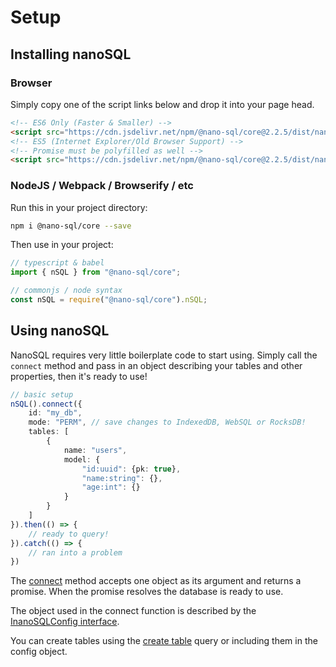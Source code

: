 # Setup

## Installing nanoSQL

### Browser
Simply copy one of the script links below and drop it into your page head.
```html
<!-- ES6 Only (Faster & Smaller) -->
<script src="https://cdn.jsdelivr.net/npm/@nano-sql/core@2.2.5/dist/nano-sql.min.js" integrity="sha256-3IxuRAQ9oXPMAKub/GFaDYs0HmpeXoeqzoHM35NkULE=" crossorigin="anonymous"></script>
<!-- ES5 (Internet Explorer/Old Browser Support) -->
<!-- Promise must be polyfilled as well -->
<script src="https://cdn.jsdelivr.net/npm/@nano-sql/core@2.2.5/dist/nano-sql.min.es5.js" integrity="sha256-zWjH22E8JIeun1GKLKNAqx+xXZO15hhy7gyWG/2/rYw=" crossorigin="anonymous"></script>
```

### NodeJS / Webpack / Browserify / etc
Run this in your project directory:
```sh
npm i @nano-sql/core --save
```

Then use in your project:
```ts
// typescript & babel
import { nSQL } from "@nano-sql/core";

// commonjs / node syntax
const nSQL = require("@nano-sql/core").nSQL;
```


## Using nanoSQL

NanoSQL requires very little boilerplate code to start using.  Simply call the `connect` method and pass in an object describing your tables and other properties, then it's ready to use!

```typescript
// basic setup
nSQL().connect({
    id: "my_db",
    mode: "PERM", // save changes to IndexedDB, WebSQL or RocksDB!
    tables: [
        {
            name: "users",
            model: {
                "id:uuid": {pk: true},
                "name:string": {},
                "age:int": {}
            }
        }
    ]
}).then(() => {
    // ready to query!
}).catch(() => {
    // ran into a problem
})
```

The [connect](https://api.nanosql.io/classes/_index_.nanosql.html#connect) method accepts one object as its argument and returns a promise.  When the promise resolves the database is ready to use. 

The object used in the connect function is described by the [InanoSQLConfig interface](https://api.nanosql.io/interfaces/_interfaces_.inanosqlconfig.html).

You can create tables using the [create table](/query/create-table.html) query or including them in the config object.

